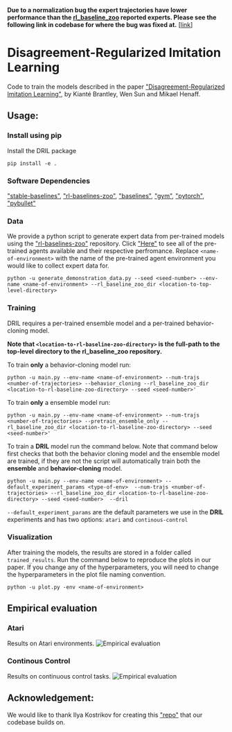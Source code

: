  **Due to a normalization bug the expert trajectories have lower performance than the [rl_baseline_zoo](<https://github.com/araffin/rl-baselines-zoo/blob/master/benchmark.md>) reported experts. Please see the following link in codebase for where the bug was fixed at.** [[link](<https://github.com/xkianteb/dril/blob/e244dcdfca042a3951e98a53864ead33ff6801fc/dril/generate_demonstration_data.py#L96>)]

# Disagreement-Regularized Imitation Learning

Code to train the models described in the paper ["Disagreement-Regularized Imitation Learning"](<https://openreview.net/pdf?id=rkgbYyHtwB>), by Kianté Brantley, Wen Sun and Mikael Henaff.

## Usage:

### Install using pip
Install the DRIL package

```
pip install -e .
```

### Software Dependencies
["stable-baselines"](<https://github.com/hill-a/stable-baselines>), ["rl-baselines-zoo"](<https://github.com/araffin/rl-baselines-zoo>), ["baselines"](<https://github.com/openai/baselines>), ["gym"](<https://github.com/openai/gym>), ["pytorch"](<https://pytorch.org>), ["pybullet"](<https://pypi.org/project/pybullet/>)

### Data

We provide a python script to generate expert data from per-trained models using the ["rl-baselines-zoo"](<https://github.com/araffin/rl-baselines-zoo>) repository. Click ["Here"](<https://github.com/araffin/rl-baselines-zoo/blob/master/benchmark.md>) to see all of the pre-trained agents available and their respective perfromance. Replace ``<name-of-environment>`` with the name of the pre-trained agent environment you would like to collect expert data for. 

```
python -u generate_demonstration_data.py --seed <seed-number> --env-name <name-of-environment> --rl_baseline_zoo_dir <location-to-top-level-directory>
```

### Training
DRIL requires a per-trained ensemble model and a per-trained behavior-cloning model.

**Note that ```<location-to-rl-baseline-zoo-directory>``` is the full-path to the top-level directory to the rl_baseline_zoo repository.**

To train **only** a behavior-cloning model run:
```
python -u main.py --env-name <name-of-environment> --num-trajs <number-of-trajectories> --behavior_cloning --rl_baseline_zoo_dir <location-to-rl-baseline-zoo-directory> --seed <seed-number>'
```

To train **only** a ensemble model run:
```
python -u main.py --env-name <name-of-environment> --num-trajs <number-of-trajectories> --pretrain_ensemble_only --rl_baseline_zoo_dir <location-to-rl-baseline-zoo-directory> --seed <seed-number>'
```

To train a **DRIL** model run the command below. Note that command below first checks that both the behavior cloning model and the ensemble model are trained, if they are not the script will automatically train both the **ensemble** and **behavior-cloning** model.

```
python -u main.py --env-name <name-of-environment> --default_experiment_params <type-of-env>  --num-trajs <number-of-trajectories> --rl_baseline_zoo_dir <location-to-rl-baseline-zoo-directory> --seed <seed-number>  --dril 
```

```--default_experiment_params``` are the default parameters we use in the **DRIL** experiments and has two options: ```atari``` and ```continous-control```

### Visualization
After training the models, the results are stored in a folder called ```trained_results```. Run the command below to reproduce the plots in our paper. If you change any of the hyperparameters, you will need to change the hyperparameters in the plot file naming convention.
```
python -u plot.py -env <name-of-environment>
```

## Empirical evaluation
### Atari
Results on Atari environments.
![Empirical evaluation](pngs/atari.png)

### Continous Control
Results on continuous control tasks.
![Empirical evaluation](pngs/continous_control.png)

## Acknowledgement:
We would like to thank Ilya Kostrikov for creating this ["repo"](<https://github.com/ikostrikov/pytorch-a2c-ppo-acktr-gail>) that our codebase builds on. 
